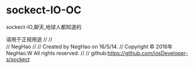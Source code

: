 # sockect-IO-OC
sockect-IO,聊天,地球人都知道的

请用于正规用途
//
//  
//  NegHao
//
//  Created by NegHao on 16/5/14.
//  Copyright © 2016年 NegHao.W All rights reserved.
//
//  github:https://github.com/iosDeveloper-s/sockect
